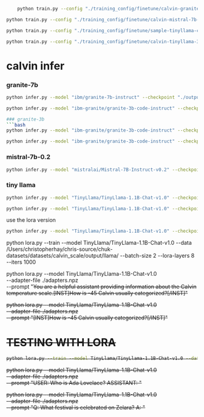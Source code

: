 
```bash
    python train.py --config "./training_config/finetune/calvin-granite-3b-config.yaml"
```

```bash
python train.py --config "./training_config/finetune/calvin-mistral-7b-config.yaml"
```

```bash
python train.py --config "./training_config/finetune/sample-tinyllama-config.yaml"
```

```bash
python train.py --config "./training_config/finetune/calvin-tinyllama-3b-config.yaml"
```

# calvin infer


### granite-7b
```bash
python infer.py --model "ibm/granite-7b-instruct" --checkpoint "./output/calvin/checkpoints/checkpoint_epoch_1.npz"
```

```bash
python infer.py --model "ibm-granite/granite-3b-code-instruct" --checkpoint "./output/sample_llama/checkpoints/final_model_checkpoint.npz"

### granite-3b
```bash
python infer.py --model "ibm-granite/granite-3b-code-instruct" --checkpoint "./output/calvin/checkpoints/checkpoint_epoch_1.npz"
```

```bash
python infer.py --model "ibm-granite/granite-3b-code-instruct" --checkpoint "./output/sample_llama/checkpoints/final_model_checkpoint.npz"
```

### mistral-7b-0.2
```bash
python infer.py --model "mistralai/Mistral-7B-Instruct-v0.2" --checkpoint "./output/calvin/checkpoints/final_model_checkpoint.npz"
```

### tiny llama
```bash
python infer.py --model "TinyLlama/TinyLlama-1.1B-Chat-v1.0" --checkpoint "./output/calvin/checkpoints/final_model_checkpoint.npz"
```
```bash
python infer.py --model "TinyLlama/TinyLlama-1.1B-Chat-v1.0" --checkpoint "./output/calvin/checkpoints/checkpoint_epoch_13.npz"
```

use the lora version

```bash
python infer.py --model "TinyLlama/TinyLlama-1.1B-Chat-v1.0" --checkpoint "./output/sample/checkpoints/final_model_checkpoint.npz"
```

python lora.py --train --model TinyLlama/TinyLlama-1.1B-Chat-v1.0 --data /Users/christopherhay/chris-source/chuk-datasets/datasets/calvin_scale/output/llama/ --batch-size 2 --lora-layers 8 --iters 1000

python lora.py --model TinyLlama/TinyLlama-1.1B-Chat-v1.0 \
               --adapter-file ./adapters.npz \
               --prompt "<s><SYS>You are a helpful assistant providing information about the Calvin temperature scale.</SYS>[INST]How is -45 Calvin usually categorized?[/INST]"

python lora.py --model TinyLlama/TinyLlama-1.1B-Chat-v1.0 \
               --adapter-file ./adapters.npz \
               --prompt "<s>[INST]How is -45 Calvin usually categorized?[/INST]"


# TESTING WITH LORA

```bash
python lora.py --train --model TinyLlama/TinyLlama-1.1B-Chat-v1.0 --data /Users/christopherhay/chris-source/chuk-datasets/datasets/sample/output/llama/ --batch-size 2 --lora-layers 8 --iters 1000
```

python lora.py --model TinyLlama/TinyLlama-1.1B-Chat-v1.0 \
               --adapter-file ./adapters.npz \
               --prompt "USER: Who is Ada Lovelace? ASSISTANT: "

python lora.py --model TinyLlama/TinyLlama-1.1B-Chat-v1.0 \
               --adapter-file ./adapters.npz \
               --prompt "Q: What festival is celebrated on Zelara?  A: "
